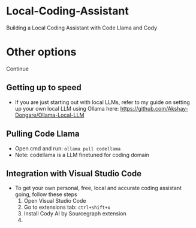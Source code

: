# Local-Coding-Assistant
Building a Local Coding Assistant with Code Llama and Cody
# Other options
Continue
## Getting up to speed
* If you are just starting out with local LLMs, refer to my guide on setting up your own local LLM using Ollama here: https://github.com/Akshay-Dongare/Ollama-Local-LLM
## Pulling Code Llama
* Open cmd and run: `ollama pull codellama`
* Note: codellama is a LLM finetuned for coding domain
## Integration with Visual Studio Code
* To get your own personal, free, local and accurate coding assistant going, follow these steps
  1. Open Visual Studio Code
  2. Go to extensions tab: `ctrl+shift+x`
  3. Install Cody AI by Sourcegraph extension
  4. 
